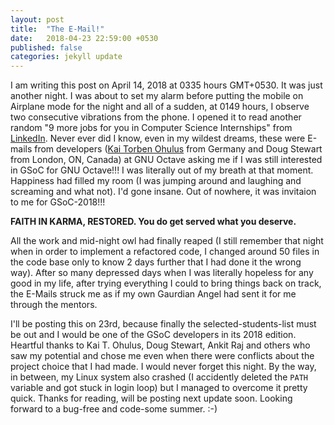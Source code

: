 ```yaml
---
layout: post
title:  "The E-Mail!"
date:   2018-04-23 22:59:00 +0530
published: false
categories: jekyll update
---
```


I am writing this post on April 14, 2018 at 0335 hours GMT+0530. It was just another night. I was about to set my alarm before putting the mobile on Airplane mode for the night and all of a sudden, at 0149 hours, I observe two consecutive vibrations from the phone. I opened it to read another random "9 more jobs for you in Computer Science Internships" from [LinkedIn](https://www.linkedin.com/). Never ever did I know, even in my wildest dreams, these were E-mails from developers ([Kai Torben Ohulus](https://siko1056.github.io/)  from Germany and Doug Stewart from London, ON, Canada) at GNU Octave asking me if I was still interested in GSoC for GNU Octave!!! I was literally out of my breath at that moment. Happiness had filled my room (I was jumping around and laughing and screaming and what not). I'd gone insane. Out of nowhere, it was invitaion to me for GSoC-2018!!! 

__FAITH IN KARMA, RESTORED. You do get served what you deserve.__ 

All the work and mid-night owl had finally reaped (I still remember that night when in order to implement a refactored code, I changed around 50 files in the code base only to know 2 days further that I had done it the wrong way). After so many depressed days when I was literally hopeless for any good in my life, after trying everything I could to bring things back on track, the E-Mails struck me as if my own Gaurdian Angel had sent it for me through the mentors. 

I'll be posting this on 23rd, because finally the selected-students-list must be out and I would be one of the GSoC developers in its 2018 edition. Heartful thanks to Kai T. Ohulus, Doug Stewart, Ankit Raj and others who saw my potential and chose me even when there were conflicts about the project choice that I had made. I would never forget this night. By the way, in between, my Linux system also crashed (I accidently deleted the `PATH` variable and got stuck in login loop) but I managed to overcome it pretty quick. Thanks for reading, will be posting next update soon. Looking forward to a bug-free and code-some summer. :-)